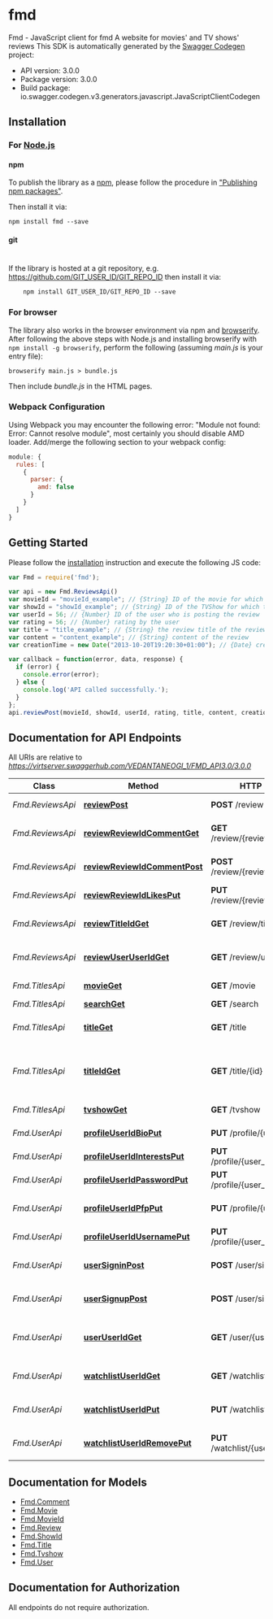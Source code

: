 # fmd

Fmd - JavaScript client for fmd
A website for movies' and TV shows' reviews
This SDK is automatically generated by the [Swagger Codegen](https://github.com/swagger-api/swagger-codegen) project:

- API version: 3.0.0
- Package version: 3.0.0
- Build package: io.swagger.codegen.v3.generators.javascript.JavaScriptClientCodegen

## Installation

### For [Node.js](https://nodejs.org/)

#### npm

To publish the library as a [npm](https://www.npmjs.com/),
please follow the procedure in ["Publishing npm packages"](https://docs.npmjs.com/getting-started/publishing-npm-packages).

Then install it via:

```shell
npm install fmd --save
```

#### git
#
If the library is hosted at a git repository, e.g.
https://github.com/GIT_USER_ID/GIT_REPO_ID
then install it via:

```shell
    npm install GIT_USER_ID/GIT_REPO_ID --save
```

### For browser

The library also works in the browser environment via npm and [browserify](http://browserify.org/). After following
the above steps with Node.js and installing browserify with `npm install -g browserify`,
perform the following (assuming *main.js* is your entry file):

```shell
browserify main.js > bundle.js
```

Then include *bundle.js* in the HTML pages.

### Webpack Configuration

Using Webpack you may encounter the following error: "Module not found: Error:
Cannot resolve module", most certainly you should disable AMD loader. Add/merge
the following section to your webpack config:

```javascript
module: {
  rules: [
    {
      parser: {
        amd: false
      }
    }
  ]
}
```

## Getting Started

Please follow the [installation](#installation) instruction and execute the following JS code:

```javascript
var Fmd = require('fmd');

var api = new Fmd.ReviewsApi()
var movieId = "movieId_example"; // {String} ID of the movie for which the review is being posted(null if TVShow)
var showId = "showId_example"; // {String} ID of the TVShow for which the review is being posted(null if Movie)
var userId = 56; // {Number} ID of the user who is posting the review
var rating = 56; // {Number} rating by the user
var title = "title_example"; // {String} the review title of the review to be added
var content = "content_example"; // {String} content of the review
var creationTime = new Date("2013-10-20T19:20:30+01:00"); // {Date} creation time

var callback = function(error, data, response) {
  if (error) {
    console.error(error);
  } else {
    console.log('API called successfully.');
  }
};
api.reviewPost(movieId, showId, userId, rating, title, content, creationTime, callback);
```

## Documentation for API Endpoints

All URIs are relative to *https://virtserver.swaggerhub.com/VEDANTANEOGI_1/FMD_API3.0/3.0.0*

Class | Method | HTTP request | Description
------------ | ------------- | ------------- | -------------
*Fmd.ReviewsApi* | [**reviewPost**](docs/ReviewsApi.md#reviewPost) | **POST** /review | Add a new review
*Fmd.ReviewsApi* | [**reviewReviewIdCommentGet**](docs/ReviewsApi.md#reviewReviewIdCommentGet) | **GET** /review/{review_id}/comment | Get all comments of a review
*Fmd.ReviewsApi* | [**reviewReviewIdCommentPost**](docs/ReviewsApi.md#reviewReviewIdCommentPost) | **POST** /review/{review_id}/comment | Add comment to review
*Fmd.ReviewsApi* | [**reviewReviewIdLikesPut**](docs/ReviewsApi.md#reviewReviewIdLikesPut) | **PUT** /review/{review_id}/likes | Like/Unlike Review
*Fmd.ReviewsApi* | [**reviewTitleIdGet**](docs/ReviewsApi.md#reviewTitleIdGet) | **GET** /review/title/{id} | Get all reviews of a title
*Fmd.ReviewsApi* | [**reviewUserUserIdGet**](docs/ReviewsApi.md#reviewUserUserIdGet) | **GET** /review/user/{user_id} | Get all reviews of a user
*Fmd.TitlesApi* | [**movieGet**](docs/TitlesApi.md#movieGet) | **GET** /movie | Sort/Filter movies
*Fmd.TitlesApi* | [**searchGet**](docs/TitlesApi.md#searchGet) | **GET** /search | 
*Fmd.TitlesApi* | [**titleGet**](docs/TitlesApi.md#titleGet) | **GET** /title | Sort/Filter Movies and TV Shows
*Fmd.TitlesApi* | [**titleIdGet**](docs/TitlesApi.md#titleIdGet) | **GET** /title/{id} | Get information about a Movie/TV Show
*Fmd.TitlesApi* | [**tvshowGet**](docs/TitlesApi.md#tvshowGet) | **GET** /tvshow | Sort/Filter TV Shows
*Fmd.UserApi* | [**profileUserIdBioPut**](docs/UserApi.md#profileUserIdBioPut) | **PUT** /profile/{user_id}/bio | Update user bio
*Fmd.UserApi* | [**profileUserIdInterestsPut**](docs/UserApi.md#profileUserIdInterestsPut) | **PUT** /profile/{user_id}/interests | Update interests
*Fmd.UserApi* | [**profileUserIdPasswordPut**](docs/UserApi.md#profileUserIdPasswordPut) | **PUT** /profile/{user_id}/password | Update Password
*Fmd.UserApi* | [**profileUserIdPfpPut**](docs/UserApi.md#profileUserIdPfpPut) | **PUT** /profile/{user_id}/pfp | Update profile picture
*Fmd.UserApi* | [**profileUserIdUsernamePut**](docs/UserApi.md#profileUserIdUsernamePut) | **PUT** /profile/{user_id}/username | Update username
*Fmd.UserApi* | [**userSigninPost**](docs/UserApi.md#userSigninPost) | **POST** /user/signin | Sign in user with credentials
*Fmd.UserApi* | [**userSignupPost**](docs/UserApi.md#userSignupPost) | **POST** /user/signup | Create a new user account
*Fmd.UserApi* | [**userUserIdGet**](docs/UserApi.md#userUserIdGet) | **GET** /user/{user_id} | Get User object(user details) from user id
*Fmd.UserApi* | [**watchlistUserIdGet**](docs/UserApi.md#watchlistUserIdGet) | **GET** /watchlist/{user_id} | Get all titles in user watchlist
*Fmd.UserApi* | [**watchlistUserIdPut**](docs/UserApi.md#watchlistUserIdPut) | **PUT** /watchlist/{user_id} | Add/Remove title from watchlist
*Fmd.UserApi* | [**watchlistUserIdRemovePut**](docs/UserApi.md#watchlistUserIdRemovePut) | **PUT** /watchlist/{user_id}/remove | Remove title from user&#x27;s watchlist

## Documentation for Models

 - [Fmd.Comment](docs/Comment.md)
 - [Fmd.Movie](docs/Movie.md)
 - [Fmd.MovieId](docs/MovieId.md)
 - [Fmd.Review](docs/Review.md)
 - [Fmd.ShowId](docs/ShowId.md)
 - [Fmd.Title](docs/Title.md)
 - [Fmd.Tvshow](docs/Tvshow.md)
 - [Fmd.User](docs/User.md)

## Documentation for Authorization

 All endpoints do not require authorization.

